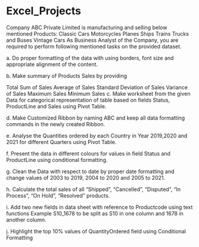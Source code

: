 # Excel_Projects

Company ABC Private Limited is manufacturing and selling below mentioned Products:
Classic Cars
Motorcycles
Planes
Ships
Trains
Trucks and Buses
Vintage Cars
As Business Analyst of the Company, you are required to perform following mentioned tasks on the provided dataset.

a. Do proper formatting of the data with using borders, font size and appropriate alignment of the content.

b. Make summary of Products Sales by providing

Total Sum of Sales
Average of Sales
Standard Deviation of Sales
Variance of Sales
Maximum Sales
Minimum Sales
c. Make worksheet from the given Data for categorical representation of table based on fields Status, ProductLine and Sales using Pivot Table.

d. Make Customized Ribbon by naming ABC and keep all data formatting commands in the newly created Ribbon.

e. Analyse the Quantities ordered by each Country in Year 2019,2020 and 2021 for different Quarters using Pivot Table.

f. Present the data in different colours for values in field Status and ProductLine using conditional formatting.

g. Clean the Data with respect to date by proper date formatting and change values of 2003 to 2019, 2004 to 2020 and 2005 to 2021.

h. Calculate the total sales of all “Shipped”, “Cancelled”, “Disputed”, “In Process”, “On Hold”, “Resolved” products.

i. Add two new fields in data sheet with reference to Productcode using text functions
Example S10_1678 to be split as  S10 in one column and 1678 in another column.

j. Highlight the top 10% values of QuantityOrdered field using Conditional Formatting
